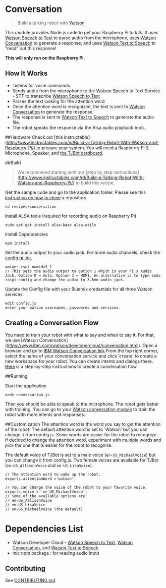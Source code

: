 # Conversation

> Build a talking robot with [Watson](https://www.ibm.com/watson/developercloud/conversation.html)

This module provides Node.js code to get your Raspberry Pi to talk. It uses [Watson Speech to Text](https://www.ibm.com/watson/developercloud/speech-to-text.html) to parse audio from the microphone, uses [Watson Conversation](https://www.ibm.com/watson/developercloud/conversation.html) to generate a response, and uses [Watson Text to Speech](https://www.ibm.com/watson/developercloud/text-to-speech.html) to "read" out this response!

**This will only run on the Raspberry Pi.**


## How It Works
- Listens for voice commands
- Sends audio from the microphone to the Watson Speech to Text Service - STT to transcribe [Watson Speech to Text](https://www.ibm.com/watson/developercloud/speech-to-text.html)
- Parses the text looking for the attention word
- Once the attention word is recognized, the text is sent to [Watson Conversation](https://www.ibm.com/watson/developercloud/conversation.html) to generate the response.
- The response is sent to [Watson Text to Speech](https://www.ibm.com/watson/developercloud/text-to-speech.html) to generate the audio file.
- The robot speaks the response via the Alsa audio playback tools

##Hardware
Check out [this instructable] (http://www.instructables.com/id/Build-a-Talking-Robot-With-Watson-and-Raspberry-Pi/) to prepare your system. You will need a Raspberry Pi 3, Microphone, Speaker, and [the TJBot cardboard](https://ibmtjbot.github.io/#gettj).

##Build
> We recommend starting with our [step by step instructions] (http://www.instructables.com/id/Build-a-Talking-Robot-With-Watson-and-Raspberry-Pi/) to build this recipe.

Get the sample code and go to the application folder.  Please see this [instruction on how to clone](https://help.github.com/articles/cloning-a-repository/) a repository.

    cd recipes/conversation

Install ALSA tools (required for recording audio on Raspberry Pi)

    sudo apt-get install alsa-base alsa-utils

Install Dependencies

    npm install

Set the audio output to your audio jack. For more audio channels, check the [config guide. ](https://www.raspberrypi.org/documentation/configuration/audio-config.md)

    amixer cset numid=3 1    
    // This sets the audio output to option 1 which is your Pi's Audio Jack. Option 0 = Auto, Option 2 = HDMI. An alternative is to type sudo raspi-config and change the audio to 3.5mm audio jack.

Update the Config file with your Bluemix credentials for all three Watson services.

    edit config.js
    enter your watson usernames, passwords and versions.

## Creating a Conversation Flow
You need to train your robot with what to say and when to say it. For that, we use [Watson Conversation] (https://www.ibm.com/watson/developercloud/conversation.html). Open a browser and go to [IBM Watson Conversation link](http://www.ibmwatsonconversation.com)
From the top right corner, select the name of your conversation service and click 'create' to create a new workspace for your robot. You can create intents and dialogs there. [Here](http://www.instructables.com/id/Build-a-Talking-Robot-With-Watson-and-Raspberry-Pi/#step6) is a step-by-step instructions to create a conversation flow.

##Running

Start the application

    node conversation.js

Then you should be able to speak to the microphone.
The robot gets better with training. You can go to your [Watson conversation module](http://www.ibmwatsonconversation.com) to train the robot with more intents and responses.

##Customization
The attention word is the word you say to get the attention of the robot.
The default attention word is set to 'Watson' but you can change it from config.js. Some words are easier for the robot to recognize. If decided to change the attention word, experiment with multiple words and pick the one that is easier for the robot to recognize.

The default voice of TJBot is set to a male voice (`en-US_MichaelVoice`) but you can change it from config.js. Two female voices are available for TJBot (`en-US_AllisonVoice` and `en-US_LisaVoice`).

    // The attention word to wake up the robot.
	exports.attentionWord ='watson';

	// You can change the voice of the robot to your favorite voice.
	exports.voice = 'en-US_MichaelVoice';
	// Some of the available options are:
	// en-US_AllisonVoice
	// en-US_LisaVoice
	// en-US_MichaelVoice (the default)

# Dependencies List

- Watson Developer Cloud - [Watson Speech to Text](https://www.ibm.com/watson/developercloud/speech-to-text.html), [Watson Conversation](https://www.ibm.com/watson/developercloud/conversation.html), and [Watson Text to Speech](https://www.ibm.com/watson/developercloud/text-to-speech.html).
- mic npm package : for reading audio input


## Contributing
See [CONTRIBUTING.md](../../CONTRIBUTING.md).

